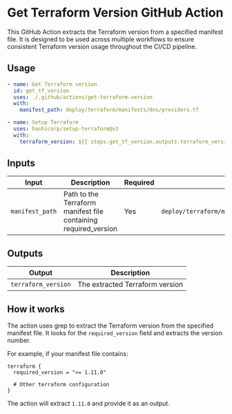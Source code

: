 # Get Terraform Version GitHub Action

This GitHub Action extracts the Terraform version from a specified manifest file. It is designed to be used across multiple workflows to ensure consistent Terraform version usage throughout the CI/CD pipeline.

## Usage

```yaml
- name: Get Terraform version
  id: get_tf_version
  uses: ./.github/actions/get-terraform-version
  with:
    manifest_path: deploy/terraform/manifests/dns/providers.tf

- name: Setup Terraform
  uses: hashicorp/setup-terraform@v3
  with:
    terraform_version: ${{ steps.get_tf_version.outputs.terraform_version }}
```

## Inputs

| Input | Description | Required | Default |
|-------|-------------|----------|---------|
| `manifest_path` | Path to the Terraform manifest file containing required_version | Yes | `deploy/terraform/manifests/dns/providers.tf` |

## Outputs

| Output | Description |
|--------|-------------|
| `terraform_version` | The extracted Terraform version |

## How it works

The action uses grep to extract the Terraform version from the specified manifest file. It looks for the `required_version` field and extracts the version number.

For example, if your manifest file contains:

```hcl
terraform {
  required_version = ">= 1.11.0"
  
  # Other terraform configuration
}
```

The action will extract `1.11.0` and provide it as an output. 
